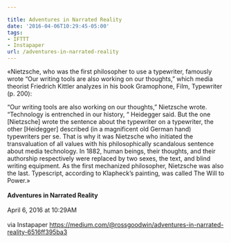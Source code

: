 ```yaml
---

title: Adventures in Narrated Reality
date: '2016-04-06T10:29:45-05:00'
tags:
- IFTTT
- Instapaper
url: /adventures-in-narrated-reality
---
```

«Nietzsche, who was the first philosopher to use a typewriter, famously wrote “Our writing tools are also working on our thoughts,” which media theorist Friedrich Kittler analyzes in his book Gramophone, Film, Typewriter (p. 200):

“Our writing tools are also working on our thoughts,” Nietzsche wrote. “Technology is entrenched in our history, “ Heidegger said. But the one [Nietzsche] wrote the sentence about the typewriter on a typewriter, the other [Heidegger] described (in a magnificent old German hand) typewriters per se. That is why it was Nietzsche who initiated the transvaluation of all values with his philosophically scandalous sentence about media technology. In 1882, human beings, their thoughts, and their authorship respectively were replaced by two sexes, the text, and blind writing equipment. As the first mechanized philosopher, Nietzsche was also the last. Typescript, according to Klapheck’s painting, was called The Will to Power.»<br/><br/><b>Adventures in Narrated Reality</b><br/><br/>
April 6, 2016 at 10:29AM<br/><br/>
via Instapaper <a href="https://medium.com/@rossgoodwin/adventures-in-narrated-reality-6516ff395ba3" target="_blank">https://medium.com/@rossgoodwin/adventures-in-narrated-reality-6516ff395ba3</a>
